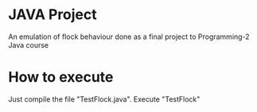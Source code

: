 # JAVA Project

An emulation of flock behaviour done as a final project to Programming-2 Java course

<h1> How to execute </h1>
Just compile the file "TestFlock.java". Execute "TestFlock"


